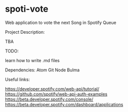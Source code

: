 # spoti-vote
Web application to vote the next Song in Spotify Queue

Project Description:

TBA

TODO:

learn how to write .md files

Dependencies:
Atom
Git
Node
Bulma

Useful links:

https://developer.spotify.com/web-api/tutorial/
https://github.com/spotify/web-api-auth-examples
https://beta.developer.spotify.com/console/
https://beta.developer.spotify.com/dashboard/applications
